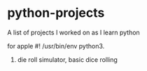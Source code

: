 # python-projects
A list of projects I worked on as I learn python

for apple #! /usr/bin/env python3.
1) die roll simulator, basic dice rolling
